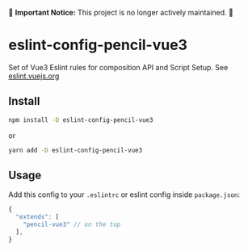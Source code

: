 🛑 **Important Notice:** This project is no longer actively maintained. 🛑

# eslint-config-pencil-vue3

Set of Vue3 Eslint rules for composition API and Script Setup. See [eslint.vuejs.org](https://eslint.vuejs.org/)

## Install

```sh
npm install -D eslint-config-pencil-vue3
```

or

```sh
yarn add -D eslint-config-pencil-vue3
```

## Usage

Add this config to your `.eslintrc` or eslint config inside `package.json`:

```js
{
  "extends": [
    "pencil-vue3" // on the top
  ],
}
```
